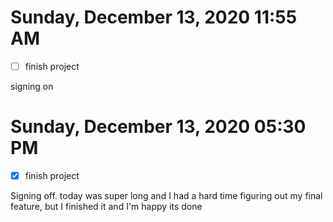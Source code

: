 # Sunday, December 13, 2020 11:55 AM
- [ ] finish project

signing on

# Sunday, December 13, 2020 05:30 PM
- [x] finish project

Signing off. today was super long and I had a hard time figuring out my final feature, but I finished it and I'm happy its done

